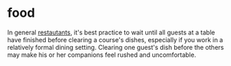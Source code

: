 # food
In general [restautants](https://restaurantappnow.io/), it's best practice to wait until all guests at a table have finished before clearing a course's dishes, especially if you work in a relatively formal dining setting. Clearing one guest's dish before the others may make his or her companions feel rushed and uncomfortable.
